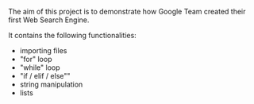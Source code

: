 The aim of this project is to demonstrate how Google Team created their first Web Search Engine.

It contains the following functionalities:

- importing files
- "for" loop
- "while" loop
- "if / elif / else""
- string manipulation
- lists
